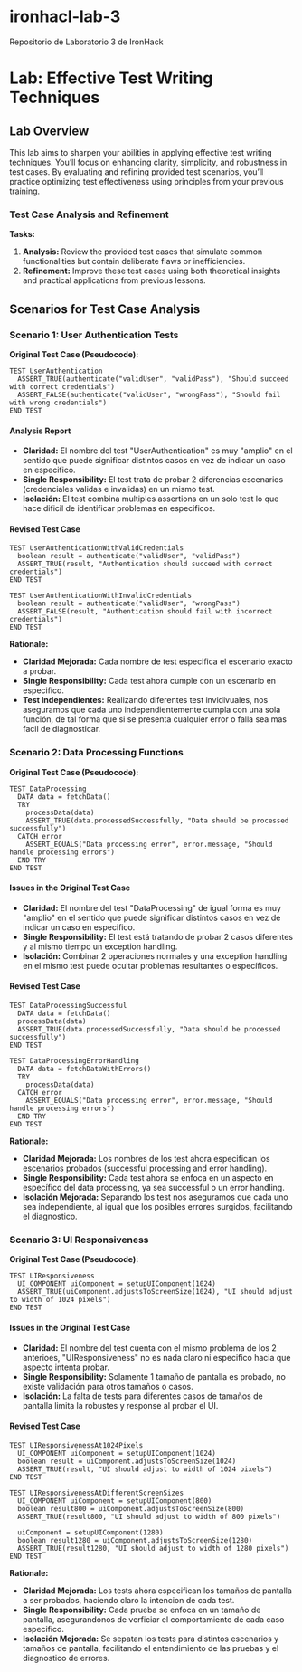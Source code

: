 # ironhacl-lab-3
Repositorio de Laboratorio 3 de IronHack

# Lab: Effective Test Writing Techniques

## Lab Overview

This lab aims to sharpen your abilities in applying effective test writing techniques. You’ll focus on enhancing clarity, simplicity, and robustness in test cases. By evaluating and refining provided test scenarios, you’ll practice optimizing test effectiveness using principles from your previous training.

### Test Case Analysis and Refinement

**Tasks:**
1. **Analysis:** Review the provided test cases that simulate common functionalities but contain deliberate flaws or inefficiencies.
2. **Refinement:** Improve these test cases using both theoretical insights and practical applications from previous lessons.

## Scenarios for Test Case Analysis

### Scenario 1: User Authentication Tests

**Original Test Case (Pseudocode):**
```pseudocode
TEST UserAuthentication
  ASSERT_TRUE(authenticate("validUser", "validPass"), "Should succeed with correct credentials")
  ASSERT_FALSE(authenticate("validUser", "wrongPass"), "Should fail with wrong credentials")
END TEST
```

#### Analysis Report
- **Claridad:** El nombre del test "UserAuthentication" es muy "amplio" en el sentido que puede significar distintos casos en vez de indicar un caso en especifico.
- **Single Responsibility:** El test trata de probar 2 diferencias escenarios (credenciales validas e invalidas) en un mismo test.
- **Isolación:** El test combina multiples assertions en un solo test lo que hace dificil de identificar problemas en especificos.

#### Revised Test Case
```pseudocode
TEST UserAuthenticationWithValidCredentials
  boolean result = authenticate("validUser", "validPass")
  ASSERT_TRUE(result, "Authentication should succeed with correct credentials")
END TEST

TEST UserAuthenticationWithInvalidCredentials
  boolean result = authenticate("validUser", "wrongPass")
  ASSERT_FALSE(result, "Authentication should fail with incorrect credentials")
END TEST
```

**Rationale:**
- **Claridad Mejorada:** Cada nombre de test especifica el escenario exacto a probar.
- **Single Responsibility:** Cada test ahora cumple con un escenario en especifico.
- **Test Independientes:** Realizando diferentes test invidivuales, nos aseguramos que cada uno independientemente cumpla con una sola función, de tal forma que si se presenta cualquier error o falla sea mas facil de diagnosticar.

### Scenario 2: Data Processing Functions

**Original Test Case (Pseudocode):**
```pseudocode
TEST DataProcessing
  DATA data = fetchData()
  TRY
    processData(data)
    ASSERT_TRUE(data.processedSuccessfully, "Data should be processed successfully")
  CATCH error
    ASSERT_EQUALS("Data processing error", error.message, "Should handle processing errors")
  END TRY
END TEST
```

#### Issues in the Original Test Case
- **Claridad:** El nombre del test "DataProcessing" de igual forma es muy "amplio" en el sentido que puede significar distintos casos en vez de indicar un caso en especifico.
- **Single Responsibility:** El test está tratando de probar 2 casos diferentes y al mismo tiempo un exception handling.
- **Isolación:** Combinar 2 operaciones normales y una exception handling en el mismo test puede ocultar problemas resultantes o específicos.

#### Revised Test Case
```pseudocode
TEST DataProcessingSuccessful
  DATA data = fetchData()
  processData(data)
  ASSERT_TRUE(data.processedSuccessfully, "Data should be processed successfully")
END TEST

TEST DataProcessingErrorHandling
  DATA data = fetchDataWithErrors()
  TRY
    processData(data)
  CATCH error
    ASSERT_EQUALS("Data processing error", error.message, "Should handle processing errors")
  END TRY
END TEST
```

**Rationale:**
- **Claridad Mejorada:** Los nombres de los test ahora especifican los escenarios probados (successful processing and error handling).
- **Single Responsibility:** Cada test ahora se enfoca en un aspecto en específico del data processing, ya sea successful o un error handling.
- **Isolación Mejorada:** Separando los test nos aseguramos que cada uno sea independiente, al igual que los posibles errores surgidos, facilitando el diagnostico.

### Scenario 3: UI Responsiveness

**Original Test Case (Pseudocode):**
```pseudocode
TEST UIResponsiveness
  UI_COMPONENT uiComponent = setupUIComponent(1024)
  ASSERT_TRUE(uiComponent.adjustsToScreenSize(1024), "UI should adjust to width of 1024 pixels")
END TEST
```

#### Issues in the Original Test Case
- **Claridad:** El nombre del test cuenta con el mismo problema de los 2 anterioes, "UIResponsiveness" no es nada claro ni especifico hacia que aspecto intenta probar.
- **Single Responsibility:** Solamente 1 tamaño de pantalla es probado, no existe validación para otros tamaños o casos.
- **Isolación:** La falta de tests para diferentes casos de tamaños de pantalla limita la robustes y response al probar el UI.

#### Revised Test Case
```pseudocode
TEST UIResponsivenessAt1024Pixels
  UI_COMPONENT uiComponent = setupUIComponent(1024)
  boolean result = uiComponent.adjustsToScreenSize(1024)
  ASSERT_TRUE(result, "UI should adjust to width of 1024 pixels")
END TEST

TEST UIResponsivenessAtDifferentScreenSizes
  UI_COMPONENT uiComponent = setupUIComponent(800)
  boolean result800 = uiComponent.adjustsToScreenSize(800)
  ASSERT_TRUE(result800, "UI should adjust to width of 800 pixels")

  uiComponent = setupUIComponent(1280)
  boolean result1280 = uiComponent.adjustsToScreenSize(1280)
  ASSERT_TRUE(result1280, "UI should adjust to width of 1280 pixels")
END TEST
```

**Rationale:**
- **Claridad Mejorada:** Los tests ahora especifican los tamaños de pantalla a ser probados, haciendo claro la intencion de cada test.
- **Single Responsibility:** Cada prueba se enfoca en un tamaño de pantalla, asegurandonos de verficiar el comportamiento de cada caso especifico.
- **Isolación Mejorada:** Se sepatan los tests para distintos escenarios y tamaños de pantalla, facilitando el entendimiento de las pruebas y el diagnostico de errores.
